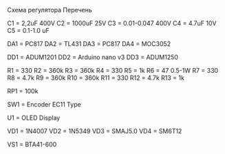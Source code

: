 Схема регулятора
Перечень  
 
C1	= 2,2uF 400V
C2	= 1000uF 25V
C3	= 0.01-0.047 400V
C4	= 4.7uF 10V
C5	= 0.1-1.0 uF
 
DA1	= PC817
DA2	= TL431
DA3	= PC817
DA4	= MOC3052
 
DD1	= ADUM1201
DD2	= Arduino nano v3
DD3	= ADUM1250
 
R1	= 330
R2	= 360k
R3	= 360k
R4	= 330
R5	= 1k
R6	= 47 0.5-1W
R7	= 330
R8	= 4.7k
R9	= 360k
R10	= 360k
R11	= 330
R12	= 4.7k
R13	= 1k
 
RP1	= 100k
 
SW1	= Encoder EC11 Type
 
U1	= OLED Display
 
VD1	= 1N4007
VD2	= 1N5349
VD3	= SMAJ5.0
VD4	= SM6T12
 
VS1	= BTA41-600
